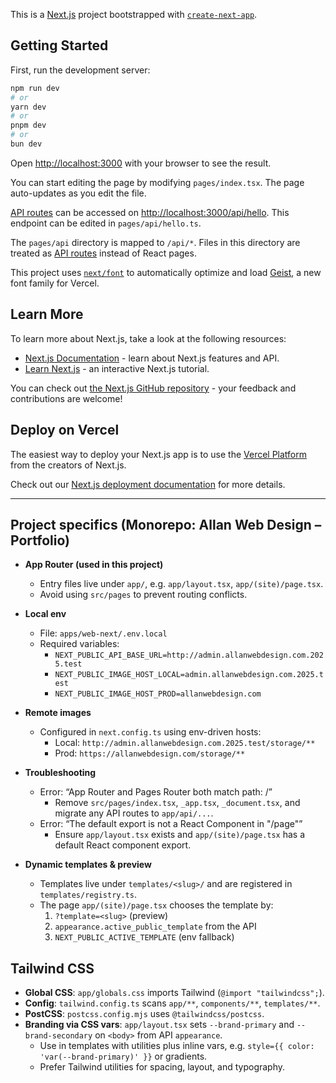 This is a [Next.js](https://nextjs.org) project bootstrapped with [`create-next-app`](https://nextjs.org/docs/pages/api-reference/create-next-app).

## Getting Started

First, run the development server:

```bash
npm run dev
# or
yarn dev
# or
pnpm dev
# or
bun dev
```

Open [http://localhost:3000](http://localhost:3000) with your browser to see the result.

You can start editing the page by modifying `pages/index.tsx`. The page auto-updates as you edit the file.

[API routes](https://nextjs.org/docs/pages/building-your-application/routing/api-routes) can be accessed on [http://localhost:3000/api/hello](http://localhost:3000/api/hello). This endpoint can be edited in `pages/api/hello.ts`.

The `pages/api` directory is mapped to `/api/*`. Files in this directory are treated as [API routes](https://nextjs.org/docs/pages/building-your-application/routing/api-routes) instead of React pages.

This project uses [`next/font`](https://nextjs.org/docs/pages/building-your-application/optimizing/fonts) to automatically optimize and load [Geist](https://vercel.com/font), a new font family for Vercel.

## Learn More

To learn more about Next.js, take a look at the following resources:

- [Next.js Documentation](https://nextjs.org/docs) - learn about Next.js features and API.
- [Learn Next.js](https://nextjs.org/learn-pages-router) - an interactive Next.js tutorial.

You can check out [the Next.js GitHub repository](https://github.com/vercel/next.js) - your feedback and contributions are welcome!

## Deploy on Vercel

The easiest way to deploy your Next.js app is to use the [Vercel Platform](https://vercel.com/new?utm_medium=default-template&filter=next.js&utm_source=create-next-app&utm_campaign=create-next-app-readme) from the creators of Next.js.

Check out our [Next.js deployment documentation](https://nextjs.org/docs/pages/building-your-application/deploying) for more details.

---

## Project specifics (Monorepo: Allan Web Design – Portfolio)

- **App Router (used in this project)**
  - Entry files live under `app/`, e.g. `app/layout.tsx`, `app/(site)/page.tsx`.
  - Avoid using `src/pages` to prevent routing conflicts.

- **Local env**
  - File: `apps/web-next/.env.local`
  - Required variables:
    - `NEXT_PUBLIC_API_BASE_URL=http://admin.allanwebdesign.com.2025.test`
    - `NEXT_PUBLIC_IMAGE_HOST_LOCAL=admin.allanwebdesign.com.2025.test`
    - `NEXT_PUBLIC_IMAGE_HOST_PROD=allanwebdesign.com`

- **Remote images**
  - Configured in `next.config.ts` using env-driven hosts:
    - Local: `http://admin.allanwebdesign.com.2025.test/storage/**`
    - Prod: `https://allanwebdesign.com/storage/**`

- **Troubleshooting**
  - Error: “App Router and Pages Router both match path: /”
    - Remove `src/pages/index.tsx`, `_app.tsx`, `_document.tsx`, and migrate any API routes to `app/api/...`.
  - Error: “The default export is not a React Component in "/page"”
    - Ensure `app/layout.tsx` exists and `app/(site)/page.tsx` has a default React component export.

- **Dynamic templates & preview**
  - Templates live under `templates/<slug>/` and are registered in `templates/registry.ts`.
  - The page `app/(site)/page.tsx` chooses the template by:
    1. `?template=<slug>` (preview)
    2. `appearance.active_public_template` from the API
    3. `NEXT_PUBLIC_ACTIVE_TEMPLATE` (env fallback)

## Tailwind CSS

- **Global CSS**: `app/globals.css` imports Tailwind (`@import "tailwindcss";`).
- **Config**: `tailwind.config.ts` scans `app/**`, `components/**`, `templates/**`.
- **PostCSS**: `postcss.config.mjs` uses `@tailwindcss/postcss`.
- **Branding via CSS vars**: `app/layout.tsx` sets `--brand-primary` and `--brand-secondary` on `<body>` from API `appearance`.
  - Use in templates with utilities plus inline vars, e.g. `style={{ color: 'var(--brand-primary)' }}` or gradients.
  - Prefer Tailwind utilities for spacing, layout, and typography.

